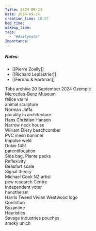 ```yaml
---
Title: 2024-09-24
Date: 2024-09-24
creation_time: 18:57
bed_time: 
wakeup_time: 
tags:
  - "#dailynote"
Importance:
---
```

##### Notes:
- [[Pierre Zoelly]]
- [[Richard Leplastrier]]
- [[Fernau & Hartman]]

Tabs archive 20 September 2024
Ozempic  
Mercedes-Benz Museum  
felice varini  
animal sculpture  
Norman Jaffa  
plurality in architecture  
Hans Christian Hanson  
Narrow neck house  
William Ellery beachcomber  
PVC mesh bannner  
Impulse weld  
Dukie 1451  
parentifocation  
Side bag, Plante packs  
Reflexivity  
Beaufort scale  
Signal theory  
Michael Cook NZ artist  
pew research Centre  
Independent voter  
henotheism  
Harris Tweed Vivian Westwood logo  
Contrition  
Byzantine  
Heuristics  
Savage industries pouches  
smoky unich